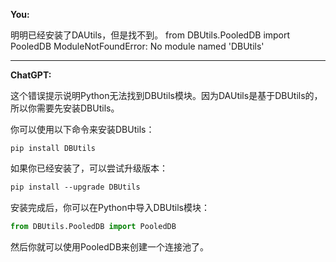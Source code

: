 **You:**

明明已经安装了DAUtils，但是找不到。 from DBUtils.PooledDB import PooledDB ModuleNotFoundError: No module named 'DBUtils'

* * *

**ChatGPT:**

这个错误提示说明Python无法找到DBUtils模块。因为DAUtils是基于DBUtils的，所以你需要先安装DBUtils。

你可以使用以下命令来安装DBUtils：

```
pip install DBUtils
```

如果你已经安装了，可以尝试升级版本：

```css
pip install --upgrade DBUtils
```

安装完成后，你可以在Python中导入DBUtils模块：

```python
from DBUtils.PooledDB import PooledDB
```

然后你就可以使用PooledDB来创建一个连接池了。